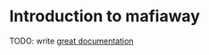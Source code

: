 # Introduction to mafiaway

TODO: write [great documentation](http://jacobian.org/writing/what-to-write/)
